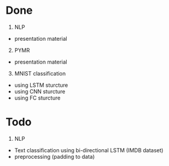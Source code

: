 # Done

1. NLP
- presentation material

2. PYMR
- presentation material

3. MNIST classification
- using LSTM sturcture
- using CNN sturcture
- using FC sturcture

# Todo

1. NLP
- Text classification using bi-directional LSTM (IMDB dataset)
- preprocessing (padding to data)
